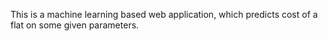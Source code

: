 This is a machine learning based web application, which predicts cost of a flat on some
given parameters.